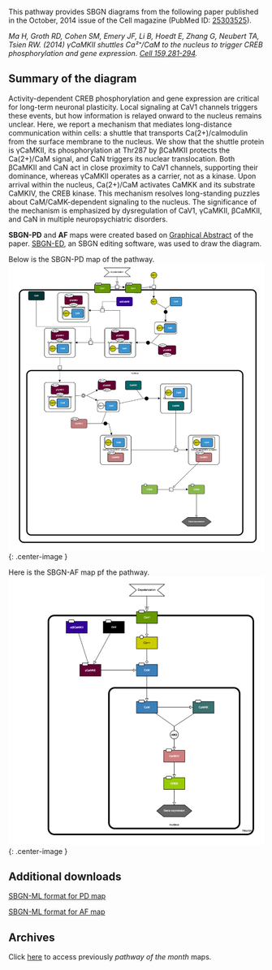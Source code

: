 



This pathway provides SBGN diagrams from the following paper published in the October, 2014 issue of the Cell magazine (PubMed ID: [25303525](http://www.ncbi.nlm.nih.gov/pubmed/25303525)).

*Ma H, Groth RD, Cohen SM, Emery JF, Li B, Hoedt E, Zhang G, Neubert TA, Tsien RW. (2014) γCaMKII shuttles Ca²⁺/CaM to the nucleus to trigger CREB phosphorylation and gene expression. [Cell 159,281-294](http://www.sciencedirect.com/science/article/pii/S0092867414011684).*

Summary of the diagram
----------------------

Activity-dependent CREB phosphorylation and gene expression are critical for long-term neuronal plasticity. Local signaling at CaV1 channels triggers these events, but how information is relayed onward to the nucleus remains unclear. Here, we report a mechanism that mediates long-distance communication within cells: a shuttle that transports Ca(2+)/calmodulin from the surface membrane to the nucleus. We show that the shuttle protein is γCaMKII, its phosphorylation at Thr287 by βCaMKII protects the Ca(2+)/CaM signal, and CaN triggers its nuclear translocation. Both βCaMKII and CaN act in close proximity to CaV1 channels, supporting their dominance, whereas γCaMKII operates as a carrier, not as a kinase. Upon arrival within the nucleus, Ca(2+)/CaM activates CaMKK and its substrate CaMKIV, the CREB kinase. This mechanism resolves long-standing puzzles about CaM/CaMK-dependent signaling to the nucleus. The significance of the mechanism is emphasized by dysregulation of CaV1, γCaMKII, βCaMKII, and CaN in multiple neuropsychiatric disorders.

**SBGN-PD** and **AF** maps were created based on [Graphical Abstract](http://www.sciencedirect.com/science/article/pii/S0092867414011684#fx1) of the paper. [SBGN-ED](http://www.sbgn-ed.org/), an SBGN editing software, was used to draw the diagram.

Below is the SBGN-PD map of the pathway. 
![SBGN-PD map](POM_Nov2014_PD.png){: .center-image }

Here is the SBGN-AF map pf the pathway.
![SBGN-PD map](POM_Nov2014_AF.png){: .center-image }

Additional downloads
--------------------

[SBGN-ML format for PD map](https://raw.githubusercontent.com/sbgn/pathway-archive/master/camkii-creb-phosphorylation/POM_Nov2014_PD.sbgn)

[SBGN-ML format for AF map](https://raw.githubusercontent.com/sbgn/pathway-archive/master/camkii-creb-phosphorylation/POM_Nov2014_AF.sbgn)

Archives
--------

Click [here](https://github.com/sbgn/pathway-archive) to access previously *pathway of the month* maps.
